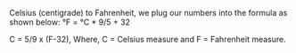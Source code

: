 Celsius (centigrade) to Fahrenheit, we plug our numbers into the formula as shown below: °F = °C * 9/5 + 32

C = 5/9 x (F-32),
Where, C = Celsius measure and F = Fahrenheit measure.

